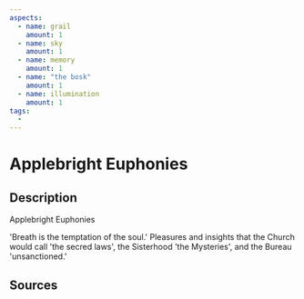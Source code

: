 ```yaml
---
aspects: 
  - name: grail
    amount: 1
  - name: sky
    amount: 1
  - name: memory
    amount: 1
  - name: "the bosk"
    amount: 1
  - name: illumination
    amount: 1
tags:
  - 
---
```


# Applebright Euphonies

## Description
Applebright Euphonies

'Breath is the temptation of the soul.' Pleasures and insights that the Church would call 'the secred laws', the Sisterhood 'the Mysteries', and the Bureau 'unsanctioned.'
## Sources